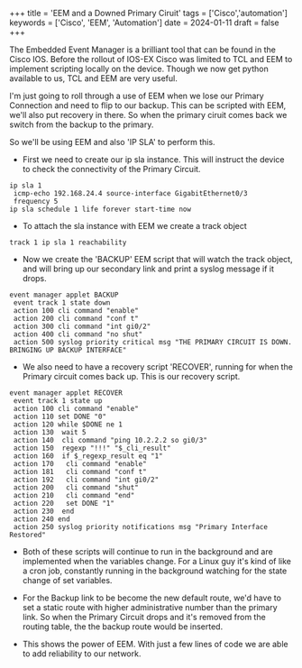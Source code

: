 +++
title = 'EEM and a Downed Primary Ciruit'
tags = ['Cisco','automation']
keywords = ['Cisco', 'EEM', 'Automation']
date  = 2024-01-11
draft = false
+++

The Embedded Event Manager is a brilliant tool that can be found in the Cisco IOS. Before the rollout of IOS-EX Cisco was limited to TCL and EEM to implement scripting locally on the device. Though we now get python available to us, TCL and EEM are very useful.

I'm just going to roll through a use of EEM when we lose our Primary Connection and need to flip to our backup. This can be scripted with EEM, we'll also put recovery in there. So when the primary ciruit comes back we switch from the backup to the primary.

So we'll be using EEM and also 'IP SLA' to perform this.

- First we need to create our ip sla instance. This will instruct the device to check the connectivity of the Primary Circuit.
```
ip sla 1
 icmp-echo 192.168.24.4 source-interface GigabitEthernet0/3
 frequency 5
ip sla schedule 1 life forever start-time now
```

- To attach the sla instance with EEM we create a track object
```
track 1 ip sla 1 reachability
```

- Now we create the 'BACKUP' EEM script that will watch the track object, and will bring up our secondary link and print a syslog message if it drops.
```
event manager applet BACKUP
 event track 1 state down
 action 100 cli command "enable"
 action 200 cli command "conf t"
 action 300 cli command "int gi0/2"
 action 400 cli command "no shut"
 action 500 syslog priority critical msg "THE PRIMARY CIRCUIT IS DOWN. BRINGING UP BACKUP INTERFACE"
```

- We also need to have a recovery script 'RECOVER', running for when the Primary circuit comes back up. This is our recovery script.
```
event manager applet RECOVER
 event track 1 state up
 action 100 cli command "enable"
 action 110 set DONE "0"
 action 120 while $DONE ne 1
 action 130  wait 5
 action 140  cli command "ping 10.2.2.2 so gi0/3"
 action 150  regexp "!!!" "$_cli_result"
 action 160  if $_regexp_result eq "1"
 action 170   cli command "enable"
 action 181   cli command "conf t"
 action 192   cli command "int gi0/2"
 action 200   cli command "shut"
 action 210   cli command "end"
 action 220   set DONE "1"
 action 230  end
 action 240 end
 action 250 syslog priority notifications msg "Primary Interface Restored"
```

- Both of these scripts will continue to run in the background and are implemented when the variables change. For a Linux guy it's kind of like a cron job, constantly running in the background watching for the state change of set variables.

- For the Backup link to be become the new default route, we'd have to set a static route with higher administrative number than the primary link. So when the Primary Circuit drops and it's removed from the routing table, the the backup route would be inserted.

- This shows the power of EEM. With just a few lines of code we are able to add reliability to our network. 
